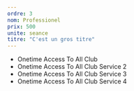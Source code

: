```yaml
---
ordre: 3
nom: Professionel
prix: 500
unite: seance
titre: "C'est un gros titre"
---
```


* Onetime Access To All Club
* Onetime Access To All Club Service 2
* Onetime Access To All Club Service 3
* Onetime Access To All Club Service 4